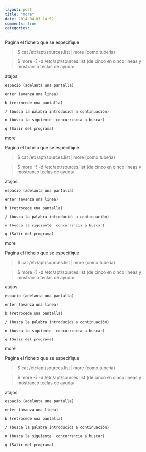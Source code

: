 ```yaml
---
layout: post
title: "more"
date: 2014-04-03 14:52
comments: true
categories: 
---
```

Pagina el fichero que se especifique 

>$ cat /etc/apt/sources.list | more (como tuberia)

>$ more -5 -d /etc/apt/sources.list  (de cinco en cinco lineas y mostrando teclas de ayuda)

atajos:

	espacio (adelanta una pantalla) 

	enter (avanza una linea) 

	b (retrocede una pantalla) 

	/ (busca la palabra introducida a continuación) 

	n (busca la siguiente  concurrencia a buscar) 

	q (Salir del programa)

more

Pagina el fichero que se especifique 

>$ cat /etc/apt/sources.list | more (como tuberia)

>$ more -5 -d /etc/apt/sources.list  (de cinco en cinco lineas y mostrando teclas de ayuda)

atajos:

	espacio (adelanta una pantalla) 

	enter (avanza una linea) 

	b (retrocede una pantalla) 

	/ (busca la palabra introducida a continuación) 

	n (busca la siguiente  concurrencia a buscar) 

	q (Salir del programa)

more

Pagina el fichero que se especifique 

>$ cat /etc/apt/sources.list | more (como tuberia)

>$ more -5 -d /etc/apt/sources.list  (de cinco en cinco lineas y mostrando teclas de ayuda)

atajos:

	espacio (adelanta una pantalla) 

	enter (avanza una linea) 

	b (retrocede una pantalla) 

	/ (busca la palabra introducida a continuación) 

	n (busca la siguiente  concurrencia a buscar) 

	q (Salir del programa)

more

Pagina el fichero que se especifique 

>$ cat /etc/apt/sources.list | more (como tuberia)

>$ more -5 -d /etc/apt/sources.list  (de cinco en cinco lineas y mostrando teclas de ayuda)

atajos:

	espacio (adelanta una pantalla) 

	enter (avanza una linea) 

	b (retrocede una pantalla) 

	/ (busca la palabra introducida a continuación) 

	n (busca la siguiente  concurrencia a buscar) 

	q (Salir del programa)


